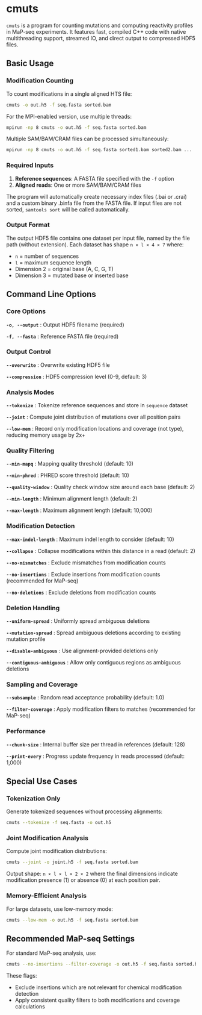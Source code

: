 # cmuts

`cmuts` is a program for counting mutations and computing reactivity profiles in MaP-seq experiments. It features fast, compiled C++ code with native multithreading support, streamed IO, and direct output to compressed HDF5 files.

## Basic Usage

### Modification Counting

To count modifications in a single aligned HTS file:

```bash
cmuts -o out.h5 -f seq.fasta sorted.bam
```

For the MPI-enabled version, use multiple threads:

```bash
mpirun -np 8 cmuts -o out.h5 -f seq.fasta sorted.bam
```

Multiple SAM/BAM/CRAM files can be processed simultaneously:

```bash
mpirun -np 8 cmuts -o out.h5 -f seq.fasta sorted1.bam sorted2.bam ...
```

### Required Inputs

1. **Reference sequences**: A FASTA file specified with the `-f` option
2. **Aligned reads**: One or more SAM/BAM/CRAM files

The program will automatically create necessary index files (.bai or .crai) and a custom binary .binfa file from the FASTA file. If input files are not sorted, `samtools sort` will be called automatically.

### Output Format

The output HDF5 file contains one dataset per input file, named by the file path (without extension). Each dataset has shape `n × l × 4 × 7` where:

- `n` = number of sequences
- `l` = maximum sequence length  
- Dimension 2 = original base (A, C, G, T)
- Dimension 3 = mutated base or inserted base

## Command Line Options

### Core Options

**`-o, --output`** : Output HDF5 filename (required)

**`-f, --fasta`** : Reference FASTA file (required)

### Output Control

**`--overwrite`** : Overwrite existing HDF5 file

**`--compression`** : HDF5 compression level (0-9, default: 3)

### Analysis Modes

**`--tokenize`** : Tokenize reference sequences and store in `sequence` dataset

**`--joint`** : Compute joint distribution of mutations over all position pairs

**`--low-mem`** : Record only modification locations and coverage (not type), reducing memory usage by 2x+

### Quality Filtering

**`--min-mapq`** : Mapping quality threshold (default: 10)

**`--min-phred`** : PHRED score threshold (default: 10)

**`--quality-window`** : Quality check window size around each base (default: 2)

**`--min-length`** : Minimum alignment length (default: 2)

**`--max-length`** : Maximum alignment length (default: 10,000)

### Modification Detection

**`--max-indel-length`** : Maximum indel length to consider (default: 10)

**`--collapse`** : Collapse modifications within this distance in a read (default: 2)

**`--no-mismatches`** : Exclude mismatches from modification counts

**`--no-insertions`** : Exclude insertions from modification counts (recommended for MaP-seq)

**`--no-deletions`** : Exclude deletions from modification counts

### Deletion Handling

**`--uniform-spread`** : Uniformly spread ambiguous deletions

**`--mutation-spread`** : Spread ambiguous deletions according to existing mutation profile

**`--disable-ambiguous`** : Use alignment-provided deletions only

**`--contiguous-ambiguous`** : Allow only contiguous regions as ambiguous deletions

### Sampling and Coverage

**`--subsample`** : Random read acceptance probability (default: 1.0)

**`--filter-coverage`** : Apply modification filters to matches (recommended for MaP-seq)

### Performance

**`--chunk-size`** : Internal buffer size per thread in references (default: 128)

**`--print-every`** : Progress update frequency in reads processed (default: 1,000)

## Special Use Cases

### Tokenization Only

Generate tokenized sequences without processing alignments:

```bash
cmuts --tokenize -f seq.fasta -o out.h5
```

### Joint Modification Analysis

Compute joint modification distributions:

```bash
cmuts --joint -o joint.h5 -f seq.fasta sorted.bam
```

Output shape: `n × l × l × 2 × 2` where the final dimensions indicate modification presence (1) or absence (0) at each position pair.

### Memory-Efficient Analysis

For large datasets, use low-memory mode:

```bash
cmuts --low-mem -o out.h5 -f seq.fasta sorted.bam
```

## Recommended MaP-seq Settings

For standard MaP-seq analysis, use:

```bash
cmuts --no-insertions --filter-coverage -o out.h5 -f seq.fasta sorted.bam
```

These flags:
- Exclude insertions which are not relevant for chemical modification detection
- Apply consistent quality filters to both modifications and coverage calculations
